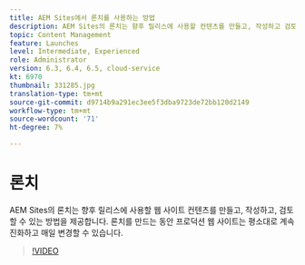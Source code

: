 ```yaml
---
title: AEM Sites에서 론치를 사용하는 방법
description: AEM Sites의 론치는 향후 릴리스에 사용할 컨텐츠를 만들고, 작성하고 검토할 수 있는 방법을 제공합니다.
topic: Content Management
feature: Launches
level: Intermediate, Experienced
role: Administrator
version: 6.3, 6.4, 6.5, cloud-service
kt: 6970
thumbnail: 331285.jpg
translation-type: tm+mt
source-git-commit: d9714b9a291ec3ee5f3dba9723de72bb120d2149
workflow-type: tm+mt
source-wordcount: '71'
ht-degree: 7%

---
```



# 론치

AEM Sites의 론치는 향후 릴리스에 사용할 웹 사이트 컨텐츠를 만들고, 작성하고, 검토할 수 있는 방법을 제공합니다. 론치를 만드는 동안 프로덕션 웹 사이트는 평소대로 계속 진화하고 매일 변경할 수 있습니다.

>[!VIDEO](https://video.tv.adobe.com/v/331285?quality=12&learn=on)
